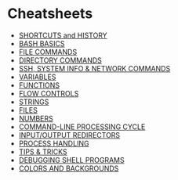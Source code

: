 # Cheatsheets

+ [SHORTCUTS and HISTORY](https://github.com/Som23Git/Cheatsheets/blob/main/Bash%20Cheatsheet#:~:text=SHORTCUTS%20and%20HISTORY)
+ [BASH BASICS](https://github.com/Som23Git/Cheatsheets/blob/main/Bash%20Cheatsheet#:~:text=%23-,BASH%20BASICS)
+ [FILE COMMANDS](https://github.com/Som23Git/Cheatsheets/blob/main/Bash%20Cheatsheet#:~:text=%23-,FILE%20COMMANDS)
+ [DIRECTORY COMMANDS](https://github.com/Som23Git/Cheatsheets/blob/main/Bash%20Cheatsheet#:~:text=%23-,DIRECTORY%20COMMANDS)
+ [SSH, SYSTEM INFO & NETWORK COMMANDS](https://github.com/Som23Git/Cheatsheets/blob/main/Bash%20Cheatsheet#:~:text=SSH%2C%20SYSTEM%20INFO%20%26%20NETWORK%20COMMANDS)
+ [VARIABLES](https://github.com/Som23Git/Cheatsheets/blob/main/Bash%20Cheatsheet#:~:text=%23%23%23%23%23%23%23%23%23%23%23%23%23%23%23%23%23%23%23%23%23%23%23%23%23%23%23%23%23%23%23%23%23%23%23%23%23%23%23%23%23%23%23%23%23%23%23%23%23%23%23%23%23%23%23%23%23%23%23%23%23%23%23%23%23%23%23%23%23%23%23%23%23%23%23%23%23%23-,%23%20VARIABLES,)
+ [FUNCTIONS](https://github.com/Som23Git/Cheatsheets/blob/main/Bash%20Cheatsheet#:~:text=%23%23%23%23%23%23%23%23%23%23%23%23%23%23%23%23%23%23%23%23%23%23%23%23%23%23%23%23%23%23%23%23%23%23%23%23%23%23%23%23%23%23%23%23%23%23%23%23%23%23%23%23%23%23%23%23%23%23%23%23%23%23%23%23%23%23%23%23%23%23%23%23%23%23%23%23%23%23-,%23%20FUNCTIONS,-%23%23%23%23%23%23%23%23%23%23%23%23%23%23%23%23%23%23%23%23%23%23%23%23%23%23%23%23%23%23%23%23%23%23%23%23%23%23%23%23%23%23%23%23%23%23%23%23%23%23%23%23%23%23%23%23%23%23%23%23%23%23%23%23%23%23%23%23%23%23%23%23%23%23%23%23%23%23)
+ [FLOW CONTROLS](https://github.com/Som23Git/Cheatsheets/blob/main/Bash%20Cheatsheet#:~:text=%23%23%23%23%23%23%23%23%23%23%23%23%23%23%23%23%23%23%23%23%23%23%23%23%23%23%23%23%23%23%23%23%23%23%23%23%23%23%23%23%23%23%23%23%23%23%23%23%23%23%23%23%23%23%23%23%23%23%23%23%23%23%23%23%23%23%23%23%23%23%23%23%23%23%23%23%23%23-,%23%20FLOW%20CONTROLS,-%23%23%23%23%23%23%23%23%23%23%23%23%23%23%23%23%23%23%23%23%23%23%23%23%23%23%23%23%23%23%23%23%23%23%23%23%23%23%23%23%23%23%23%23%23%23%23%23%23%23%23%23%23%23%23%23%23%23%23%23%23%23%23%23%23%23%23%23%23%23%23%23%23%23%23%23%23%23)
+ [STRINGS](https://github.com/Som23Git/Cheatsheets/blob/main/Bash%20Cheatsheet#:~:text=test%20conditional%20expression-,%23%20STRINGS,-str1%20%3D%3D%20str2%20%20%20%20%20%20%20%20%20%20%20%20%20%20%20%23)
+ [FILES](https://github.com/Som23Git/Cheatsheets/blob/main/Bash%20Cheatsheet#:~:text=%23-,FILES,-%2Da%20file%20%20%20%20%20%20%20%20%20%20%20%20%20%20%20%20%20%20%20%23)
+ [NUMBERS](https://github.com/Som23Git/Cheatsheets/blob/main/Bash%20Cheatsheet#:~:text=older%20than%20file2-,%23%20NUMBERS,-%2Dlt%20%20%20%20%20%20%20%20%20%20%20%20%20%20%20%20%20%20%20%20%20%20%20%23%20less)
+ [COMMAND-LINE PROCESSING CYCLE](https://github.com/Som23Git/Cheatsheets/blob/main/Bash%20Cheatsheet#:~:text=COMMAND%2DLINE%20PROCESSING%20CYCLE)
+ [INPUT/OUTPUT REDIRECTORS](https://github.com/Som23Git/Cheatsheets/blob/main/Bash%20Cheatsheet#:~:text=INPUT/OUTPUT%20REDIRECTORS)
+ [PROCESS HANDLING](https://github.com/Som23Git/Cheatsheets/blob/main/Bash%20Cheatsheet#:~:text=%23%23%23%23%23%23%23%23%23%23%23%23%23%23%23%23%23%23%23%23%23%23%23%23%23%23%23%23%23%23%23%23%23%23%23%23%23%23%23%23%23%23%23%23%23%23%23%23%23%23%23%23%23%23%23%23%23%23%23%23%23%23%23%23%23%23%23%23%23%23%23%23%23%23%23%23%23%23-,%23%20PROCESS%20HANDLING)
+ [TIPS & TRICKS](https://github.com/Som23Git/Cheatsheets/blob/main/Bash%20Cheatsheet#:~:text=%23%23%23%23%23%23%23%23%23%23%23%23%23%23%23%23%23%23%23%23%23%23%23%23%23%23%23%23%23%23%23%23%23%23%23%23%23%23%23%23%23%23%23%23%23%23%23%23%23%23%23%23%23%23%23%23%23%23%23%23%23%23%23%23%23%23%23%23%23%23%23%23%23%23%23%23%23%23-,%23%20TIPS%20%26%20TRICKS)
+ [DEBUGGING SHELL PROGRAMS](https://github.com/Som23Git/Cheatsheets/blob/main/Bash%20Cheatsheet#:~:text=%23%20DEBUGGING%20SHELL%20PROGRAMS)
+ [COLORS AND BACKGROUNDS ](https://github.com/Som23Git/Cheatsheets/blob/main/Bash%20Cheatsheet#:~:text=%23%20COLORS%20AND%20BACKGROUNDS)
